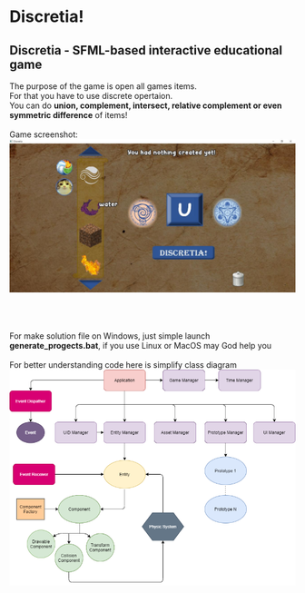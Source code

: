 # Discretia!

## Discretia - SFML-based interactive educational game

The purpose of the game is open all games items. <br>
For that you have to use discrete opertaion. <br>
You can do **union, complement, intersect, relative complement or even symmetric difference** of items!<br>
<br>
Game screenshot:
![](demo.jpg)


<br><br><br>
For make solution file on Windows, just simple launch __generate_progects.bat__, if you use Linux or MacOS may God help you
<br><br>
For better understanding code here is simplify class diagram 
![](ClassDiagram.png)
